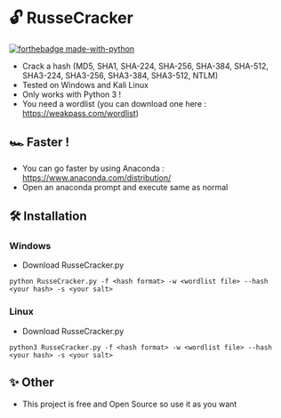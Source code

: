 # 🔓 RusseCracker
[![forthebadge made-with-python](http://ForTheBadge.com/images/badges/made-with-python.svg)](https://www.python.org/)
* Crack a hash (MD5, SHA1, SHA-224, SHA-256, SHA-384, SHA-512, SHA3-224, SHA3-256, SHA3-384, SHA3-512, NTLM)
* Tested on Windows and Kali Linux
* Only works with Python 3 !
* You need a wordlist (you can download one here : https://weakpass.com/wordlist)
## 🏎 Faster !
* You can go faster by using Anaconda : https://www.anaconda.com/distribution/
* Open an anaconda prompt and execute same as normal
## 🛠 Installation
### Windows
* Download RusseCracker.py
```
python RusseCracker.py -f <hash format> -w <wordlist file> --hash <your hash> -s <your salt>
```
### Linux
* Download RusseCracker.py
```
python3 RusseCracker.py -f <hash format> -w <wordlist file> --hash <your hash> -s <your salt>
```
## ✨ Other
* This project is free and Open Source so use it as you want
